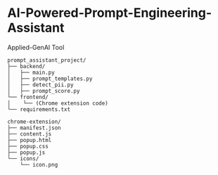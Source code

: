 # AI-Powered-Prompt-Engineering-Assistant
Applied-GenAI Tool

```
prompt_assistant_project/
├── backend/
│   ├── main.py
│   ├── prompt_templates.py
│   ├── detect_pii.py
│   ├── prompt_score.py
└── frontend/
│    └── (Chrome extension code)
└── requirements.txt
```

```
chrome-extension/
├── manifest.json
├── content.js
├── popup.html
├── popup.css
├── popup.js
└── icons/
    └── icon.png
```
